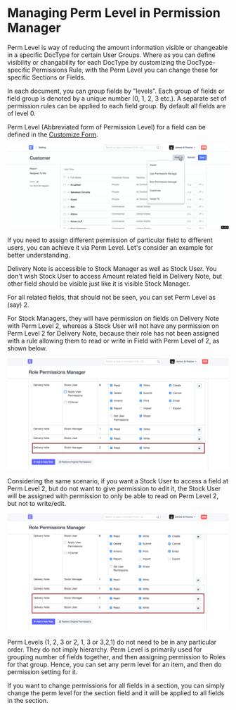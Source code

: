 
# Managing Perm Level in Permission Manager


Perm Level is way of reducing the amount information visible or changeable in a specific DocType for certain User Groups. Where as you can define visibility or changability for each DocType by customizing the DocType-specific Permissions Rule, with the Perm Level you can change these for specific Sections or Fields.


In each document, you can group fields by "levels". Each group of fields or field group is denoted by a unique number (0, 1, 2, 3 etc.). A separate set of permission rules can be applied to each field group. By default all fields are of level 0.


Perm Level (Abbreviated form of Permission Level) for a field can be defined in the [Customize Form](/docs/en/customize-erpnext/customize-form.html).


![Perm Level Field](/files/perm-level-1.gif)


If you need to assign different permission of particular field to different users, you can achieve it via Perm Level. Let's consider an example for better understanding.


Delivery Note is accessible to Stock Manager as well as Stock User. You don't wish Stock User to access Amount related field in Delivery Note, but other field should be visible just like it is visible Stock Manager.


For all related fields, that should not be seen, you can set Perm Level as (say) 2.


For Stock Managers, they will have permission on fields on Delivery Note with Perm Level 2, whereas a Stock User will not have any permission on Perm Level 2 for Delivery Note, because their role has not been assigned with a rule allowing them to read or write in Field with Perm Level of 2, as shown below.


![Perm Level Rule](/files/perm-level-2.png)


Considering the same scenario, if you want a Stock User to access a field at Perm Level 2, but do not want to give permission to edit it, the Stock User will be assigned with permission to only be able to read on Perm Level 2, but not to write/edit.


![Perm Level Rule 2](/files/perm-level-3.png)


Perm Levels (1, 2, 3 or 2, 1, 3 or 3,2,1) do not need to be in any particular order. They do not imply hierarchy. Perm Level is primarily used for grouping number of fields together, and then assigning permission to Roles for that group. Hence, you can set any perm level for an item, and then do permission setting for it.


If you want to change permissions for all fields in a section, you can simply change the perm level for the section field and it will be applied to all fields in the section.



